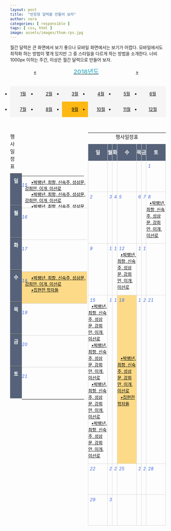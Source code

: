 ```yaml
---
layout: post
title:  "반응형 달력을 만들어 보자"
author: sera
categories: [ responsible ]
tags: [ css, html ]
image: assets/images/thum-rps.jpg
---
```




월간 달력은 큰 화면에서 보기 좋으나 모바일 화면에서는 보기가 어렵다.
모바일에서도 최적화 하는 방법이 몇개 있지만 그 중 스타일을 다르게 하는 방법을 소개한다.
너비 1000px 이하는 주간, 이상은 월간 달력으로 만들어 보자.

<style>
.c_year a{display:inline-block;width:32%;text-align:center;}
.c_year a>strong{font-size:1.2rem;color:#5BBDD1;}
.c_month{padding:20px 0;}
.c_month:after{content:"";display:block;clear:both;}
.c_month li{float:left;width:25%;}
.c_month li a{display:block;line-height:50px;text-align:center;background:#f5f5f5;color:#000}
.c_month li.on a{background:rgb(253, 184, 19);}

.calendar_wrap>table{width:100%;}
.calendar_wrap th, 
.calendar_wrap td{display:block;width:100%;height: 82px;padding: 10px 0;border-bottom:1px solid #cdcdcd;overflow:hidden;}
.calendar_wrap th{text-align:center;background:#556279;color:#fff;}
.calendar_wrap thead{float:left;width:15%;}
.calendar_wrap tbody{float:left;width:80%;}
.calendar_wrap td{padding-left:5%;position:relative;font-size: 14px;overflow: auto;}
.calendar_wrap thead>tr{display:block;}
.calendar_wrap tbody>tr{display:none;}
.calendar_wrap .current{display:block;}
.calendar_wrap .current .on{background:rgba(253, 184, 19,.5)}
.calendar_wrap i{color:royalblue;position:absolute;top:20px;left:0}
.calendar_wrap ul{margin:0;padding:0;}
.calendar_wrap li{line-height:1.4;list-style: none}
.calendar_wrap li a{display: block;text-indent:20px;text-align:left;color:#000}
.calendar_wrap li a:before{content:"\2022"}
.mc_btn button{width:calc(50% - 4px);background:#d7d7d7;border:0;padding:10px 20px;display:inline-block}
.mc_btn .btn_prev{border-right: 1px solid}

@media all and (min-width:768px){
.c_month li{width:16.66%;}
.c_year span{width:33%;}

.calendar_wrap{float: left;width:50%;}
.calendar_wrap::after{display: block;clear: both;content: ""}
.calendar_wrap.monthly>table{border-top:1px solid #000;table-layout:fixed;}
.calendar_wrap.monthly th,
.calendar_wrap.monthly td{display:table-cell;vertical-align:middle;width:auto;height:auto;line-height:1.5}
.calendar_wrap.monthly th{padding:15px 0;background-color:#556279;border:1px solid #d7d7d7;border-top:0;}
.calendar_wrap.monthly thead,
.calendar_wrap.monthly tbody{float:none;width:auto}
.calendar_wrap.monthly thead>tr,
.calendar_wrap.monthly tbody>tr,
.calendar_wrap.monthly .current{display:table-row;}
.calendar_wrap.monthly td{position:relative;height:100px;border:1px solid #d7d7d7;padding:15px 0;}
.calendar_wrap.monthly i{position:absolute;top:5px;left:5px;}
.calendar_wrap.monthly ul{padding:10px 0 0;}
.calendar_wrap.monthly li{line-height:1.5;}
.calendar_wrap.monthly li a{text-indent:10px;}
.mc_btn{display:none}
}

@media all and (min-width:1023px){.c_month li{width:8.33%;}}
</style>

<div class="calendar_tab">
	<p class="c_year">
		<a href="#">« </a>
		<a href="#"><strong>2018년도</strong></a>
		<a href="#"> »</a>
	</p>
	<ul class="c_month">
		<li><a href="">1월</a></li>
		<li><a href="">2월</a></li>
		<li><a href="">3월</a></li>
		<li><a href="">4월</a></li>
		<li><a href="">5월</a></li>
		<li><a href="">6월</a></li>
		<li><a href="">7월</a></li>
		<li><a href="">8월</a></li>
		<li class="on"><a href="">9월</a></li><!--현재 월-->
		<li><a href="">10월</a></li>
		<li><a href="">11월</a></li>
		<li><a href="">12월</a></li>
	</ul>
</div>
<div class="calendar_wrap">
	<p class="mc_btn"><button class="btn_prev">이전 주</button><button class="btn_next">다음 주</button></p>
	<table>
		<caption>행사일정표</caption>
		<thead>
			<tr>
				<th scope="row">일</th>
				<th scope="row">월</th>
				<th scope="row">화</th>
				<th scope="row">수</th>
				<th scope="row">목</th>
				<th scope="row">금</th>
				<th scope="row">토</th>
			</tr>
		</thead>
		<tbody>
			<tr>
				<td></td>
				<td></td>
				<td></td>
				<td></td>
				<td></td>
				<td></td>
				<td>
					<i>1</i>
				</td>
			</tr>
			<tr>
				<td>
					<i>2</i>
				</td>
				<td>
					<i>3</i>
				</td>
				<td>
					<i>4</i>
				</td>
				<td>
					<i>5</i>
				</td>
				<td>
					<i>6</i>
				</td>
				<td>
					<i>7</i>
				</td>
				<td>
					<i>8</i>
					<ul>
						<li><a href="">박팽년, 최항, 신숙주, 성삼문, 강희안, 이개, 이선로</a></li>
					</ul>
				</td>
			</tr>
			<tr>
				<td>
					<i>9</i>
				</td>
				<td>
					<i>10</i>
				</td>
				<td>
					<i>11</i>
				</td>
				<td>
					<i>12</i>
					<ul>
						<li><a href="">박팽년, 최항, 신숙주, 성삼문, 강희안, 이개, 이선로</a></li>
					</ul>
				</td>
				<td>
					<i>13</i>
				</td>
				<td>
					<i>14</i>
				</td>
				<td>
					<i></i>
				</td>
			</tr>
			<tr class="current">
				<td>
					<i>15</i>
					<ul>
						<li><a href="">박팽년, 최항, 신숙주, 성삼문, 강희안, 이개, 이선로</a></li>
						<li><a href="">박팽년, 최항, 신숙주, 성삼문, 강희안, 이개, 이선로</a></li>
						<li><a href="">박팽년, 최항, 신숙주, 성삼문, 강희안, 이개, 이선로</a></li>
						<li><a href="">박팽년, 최항, 신숙주, 성삼문, 강희안, 이개, 이선로</a></li>
					</ul>
				</td>
				<td>
					<i>16</i>
				</td>
				<td>
					<i>17</i>
				</td>
				<td class="on">
					<i>18</i>
					<ul>
						<li><a href="">박팽년, 최항, 신숙주, 성삼문, 강희안, 이개, 이선로</a></li>
						<li><a href="">집현전 학자들</a></li>
					</ul>
				</td>
				<td>
					<i>19</i>
				</td>
				<td>
					<i>20</i>
				</td>
				<td>
					<i>21</i>
				</td>
			</tr>
			<tr>
				<td>
					<i>22</i>
				</td>
				<td>
					<i>23</i>
				</td>
				<td>
					<i>24</i>
				</td>
				<td>
					<i>25</i>
				</td>
				<td>
					<i>26</i>
				</td>
				<td>
					<i>27</i>
				</td>
				<td>
					<i>28</i>
				</td>
			</tr>
			<tr>
				<td>
					<i>29</i>
				</td>
				<td>
					<i>30</i>
				</td>
				<td></td>
				<td></td>
				<td></td>
				<td></td>
				<td></td>
			</tr>
		</tbody>
	</table>
</div>
<div class="calendar_wrap monthly">
	<p class="mc_btn"><button class="btn_prev">이전 주</button><button class="btn_next">다음 주</button></p>
	<table>
		<caption>행사일정표</caption>
		<thead>
			<tr>
				<th scope="row">일</th>
				<th scope="row">월</th>
				<th scope="row">화</th>
				<th scope="row">수</th>
				<th scope="row">목</th>
				<th scope="row">금</th>
				<th scope="row">토</th>
			</tr>
		</thead>
		<tbody>
			<tr>
				<td></td>
				<td></td>
				<td></td>
				<td></td>
				<td></td>
				<td></td>
				<td>
					<i>1</i>
				</td>
			</tr>
			<tr>
				<td>
					<i>2</i>
				</td>
				<td>
					<i>3</i>
				</td>
				<td>
					<i>4</i>
				</td>
				<td>
					<i>5</i>
				</td>
				<td>
					<i>6</i>
				</td>
				<td>
					<i>7</i>
				</td>
				<td>
					<i>8</i>
					<ul>
						<li><a href="">박팽년, 최항, 신숙주, 성삼문, 강희안, 이개, 이선로</a></li>
					</ul>
				</td>
			</tr>
			<tr>
				<td>
					<i>9</i>
				</td>
				<td>
					<i>10</i>
				</td>
				<td>
					<i>11</i>
				</td>
				<td>
					<i>12</i>
					<ul>
						<li><a href="">박팽년, 최항, 신숙주, 성삼문, 강희안, 이개, 이선로</a></li>
					</ul>
				</td>
				<td>
					<i>13</i>
				</td>
				<td>
					<i>14</i>
				</td>
				<td>
					<i></i>
				</td>
			</tr>
			<tr class="current">
				<td>
					<i>15</i>
					<ul>
						<li><a href="">박팽년, 최항, 신숙주, 성삼문, 강희안, 이개, 이선로</a></li>
						<li><a href="">박팽년, 최항, 신숙주, 성삼문, 강희안, 이개, 이선로</a></li>
						<li><a href="">박팽년, 최항, 신숙주, 성삼문, 강희안, 이개, 이선로</a></li>
						<li><a href="">박팽년, 최항, 신숙주, 성삼문, 강희안, 이개, 이선로</a></li>
					</ul>
				</td>
				<td>
					<i>16</i>
				</td>
				<td>
					<i>17</i>
				</td>
				<td class="on">
					<i>18</i>
					<ul>
						<li><a href="">박팽년, 최항, 신숙주, 성삼문, 강희안, 이개, 이선로</a></li>
						<li><a href="">집현전 학자들</a></li>
					</ul>
				</td>
				<td>
					<i>19</i>
				</td>
				<td>
					<i>20</i>
				</td>
				<td>
					<i>21</i>
				</td>
			</tr>
			<tr>
				<td>
					<i>22</i>
				</td>
				<td>
					<i>23</i>
				</td>
				<td>
					<i>24</i>
				</td>
				<td>
					<i>25</i>
				</td>
				<td>
					<i>26</i>
				</td>
				<td>
					<i>27</i>
				</td>
				<td>
					<i>28</i>
				</td>
			</tr>
			<tr>
				<td>
					<i>29</i>
				</td>
				<td>
					<i>30</i>
				</td>
				<td></td>
				<td></td>
				<td></td>
				<td></td>
				<td></td>
			</tr>
		</tbody>
	</table>
</div>


```css
//잠깐 table에서 block 으로 변경!
.calTable{width:100%;}
.calTable th, 
.calTable td{display:block;width:100%;height: 82px;padding: 10px 0;border-bottom:1px solid #cdcdcd;}
.calTable th{line-height:82px;text-align:center;background:#556279;color:#fff;}
.calTable td{padding-left:5%;position:relative;font-size: 14px;overflow: auto;}
.calTable thead{float:left;width:15%;}
  //요일을 왼쪽, 너비 15%
.calTable tbody{float:left;width:80%;}
  //내용을 요일 오른쪽으로 너비 80%
.calTable thead>tr{display:block;}
  //table의 tr의 기본값은 display:table-row를 버리고 한 줄 씩 표출
.calTable tbody>tr{display:none;}
  //주간만 필요하므로 나머지 tr은 숨김처리
.calTable .current{display:block;}
  //현재 주간만 표출
.calTable .current .on{background:rgba(253, 184, 19,.5)}
  //오늘의 날짜 표시
.calTable i{color:royalblue;position:absolute;top:40%;left:0}
.calTable ul{margin:0;padding:0;}
.calTable li{line-height:1.4;list-style: none}
.calTable li a:before{content:"\2022"}
.calTable li a{display: block;text-indent:-10px;padding-left:20px}

@media all and (min-width:1000px){
//다시 table로 만들어 준다.
.calTable{border-top:1px solid #000;table-layout:fixed;}
.calTable th,
.calTable td{display:table-cell;vertical-align:middle;width:auto;height:auto;line-height:1.5}
.calTable th{padding:15px 0;background-color:#556279;border:1px solid #d7d7d7;border-top:0;}
.calTable thead,
.calTable tbody{float:none;width:auto}
.calTable thead>tr,
.calTable tbody>tr,
.calTable .current{display:table-row;}
.calTable td{position:relative;height:100px;border:1px solid #d7d7d7;padding:15px 0;}
.calTable i{position:absolute;top:5px;left:5px;}
.calTable ul{padding:10px 0 0;}
.calTable li{line-height:1.5;}
.calTable li a{text-indent:10px;}
}
```
```html
<table class="calTable">
	<caption>행사일정표</caption>
	<thead><!--이 얘들은 모바일에서 왼쪽으로 갈 예정이다.-->
		<tr>
			<th scope="row">일</th>
			<th scope="row">월</th>
			<th scope="row">화</th>
			<th scope="row">수</th>
			<th scope="row">목</th>
			<th scope="row">금</th>
			<th scope="row">토</th>
		</tr>
	</thead>
	<tbody>
		<tr>
			<td></td>
			<td></td>
			<td></td>
			<td></td>
			<td></td>
			<td></td>
			<td>
				<i>1</i>
			</td>
		</tr>
		<tr>
			<td>
				<i>2</i>
			</td>
			<td>
				<i>3</i>
			</td>
			<td>
				<i>4</i>
			</td>
			<td>
				<i>5</i>
			</td>
			<td>
				<i>6</i>
			</td>
			<td>
				<i>7</i>
			</td>
			<td>
				<i>8</i>
				<ul>
					<li><a href="">박팽년, 최항, 신숙주, 성삼문, 강희안, 이개, 이선로</a></li>
				</ul>
			</td>
		</tr>
		<tr>
			<td>
				<i>9</i>
			</td>
			<td>
				<i>10</i>
			</td>
			<td>
				<i>11</i>
			</td>
			<td>
				<i>12</i>
				<ul>
					<li><a href="">박팽년, 최항, 신숙주, 성삼문, 강희안, 이개, 이선로</a></li>
				</ul>
			</td>
			<td>
				<i>13</i>
			</td>
			<td>
				<i>14</i>
			</td>
			<td>
				<i></i>
			</td>
		</tr>
		<tr class="current"><!--모바일에서 표출될 이번 주간이다-->
			<td>
				<i>15</i>
				<ul>
					<li><a href="">박팽년, 최항, 신숙주, 성삼문, 강희안, 이개, 이선로</a></li>
					<li><a href="">박팽년, 최항, 신숙주, 성삼문, 강희안, 이개, 이선로</a></li>
					<li><a href="">박팽년, 최항, 신숙주, 성삼문, 강희안, 이개, 이선로</a></li>
					<li><a href="">박팽년, 최항, 신숙주, 성삼문, 강희안, 이개, 이선로</a></li>
				</ul>
			</td>
			<td>
				<i>16</i>
			</td>
			<td>
				<i>17</i>
			</td>
			<td class="on"><!--오늘의 날짜를 표시한다.-->
				<i>18</i>
				<ul>
					<li><a href="">박팽년, 최항, 신숙주, 성삼문, 강희안, 이개, 이선로</a></li>
					<li><a href="">집현전 학자들</a></li>
				</ul>
			</td>
			<td>
				<i>19</i>
			</td>
			<td>
				<i>20</i>
			</td>
			<td>
				<i>21</i>
			</td>
		</tr>
		<tr>
			<td>
				<i>22</i>
			</td>
			<td>
				<i>23</i>
			</td>
			<td>
				<i>24</i>
			</td>
			<td>
				<i>25</i>
			</td>
			<td>
				<i>26</i>
			</td>
			<td>
				<i>27</i>
			</td>
			<td>
				<i>28</i>
			</td>
		</tr>
		<tr>
			<td>
				<i>29</i>
			</td>
			<td>
				<i>30</i>
			</td>
			<td></td>
			<td></td>
			<td></td>
			<td></td>
			<td></td>
		</tr>
	</tbody>
</table>
```
